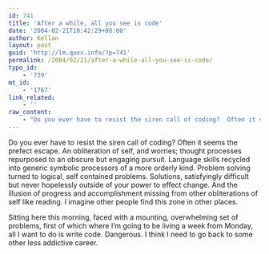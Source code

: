 ```yaml
---
id: 741
title: 'After a while, all you see is code'
date: '2004-02-21T10:42:29+00:00'
author: Kellan
layout: post
guid: 'http://lm.quxx.info/?p=741'
permalink: /2004/02/21/after-a-while-all-you-see-is-code/
typo_id:
    - '739'
mt_id:
    - '1767'
link_related:
    - ''
raw_content:
    - "Do you ever have to resist the siren call of coding?  Often it seems the prefect escape.  An obliteration of self, and worries; thought processes repurposed to an obscure but engaging pursuit.  Language skills recycled into generic symbolic processors of a more orderly kind.  Problem solving turned to logical, self contained problems.  Solutions, satisfyingly difficult but never hopelessly outside of your power to effect change.  And the illusion of progress and accomplishment missing from other obliterations of self like reading.  I imagine other people find this zone in other places.  \n\nSitting here this morning, faced with a mounting, overwhelming set of problems, first of which where I\\'m going to be living a week from Monday, all I want to do is write code.  Dangerous.  I think I need to go back to some other less addictive career."
---
```


Do you ever have to resist the siren call of coding? Often it seems the prefect escape. An obliteration of self, and worries; thought processes repurposed to an obscure but engaging pursuit. Language skills recycled into generic symbolic processors of a more orderly kind. Problem solving turned to logical, self contained problems. Solutions, satisfyingly difficult but never hopelessly outside of your power to effect change. And the illusion of progress and accomplishment missing from other obliterations of self like reading. I imagine other people find this zone in other places.

Sitting here this morning, faced with a mounting, overwhelming set of problems, first of which where I’m going to be living a week from Monday, all I want to do is write code. Dangerous. I think I need to go back to some other less addictive career.